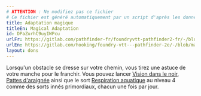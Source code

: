 ```yaml
---
# ATTENTION : Ne modifiez pas ce fichier
# Ce fichier est généré automatiquement par un script d'après les données du module Foundry VTT officiel et de sa traduction
title: Adaptation magique
titleEn: Magical Adaptation
id: DPaZurhC9uyIWPcu
urlFr: https://gitlab.com/pathfinder-fr/foundryvtt-pathfinder2-fr/-/blob/master/data/feats/DPaZurhC9uyIWPcu.htm
urlEn: https://gitlab.com/hooking/foundry-vtt---pathfinder-2e/-/blob/master/packs/data/feats.db/magical-adaptation.json
layout: dons
---
```

Lorsqu'un obstacle se dresse sur votre chemin, vous tirez une astuce de votre manche pour le franchir. Vous pouvez lancer [Vision dans le noir](../sorts/vision-dans-le-noir.html), [Pattes d'araignée](../sorts/pattes-d-araignée.html) ainsi que le sort [Respiration aquatique](../sorts/respiration-aquatique.html) au niveau 4 comme des sorts innés primordiaux, chacun une fois par jour.
